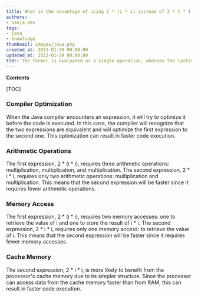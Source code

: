 ```yaml
---
title: What is the advantage of using 2 * (i * i) instead of 2 * I * I in java?
authors:
- nanja_dev
tags:
- java
- knowledge
thumbnail: images/java.png
created_at: 2023-01-29 00:00:00
updated_at: 2023-01-29 00:00:00
tldr: The former is evaluated as a single operation, whereas the latter is evaluated as two separate operations.
---
```


**Contents**

[TOC]

### Compiler Optimization

When the Java compiler encounters an expression, it will try to optimize it before the code is executed. In this case, the compiler will recognize that the two expressions are equivalent and will optimize the first expression to the second one. This optimization can result in faster code execution.

### Arithmetic Operations

The first expression, 2 * (i * i), requires three arithmetic operations: multiplication, multiplication, and multiplication. The second expression, 2 * i * i, requires only two arithmetic operations: multiplication and multiplication. This means that the second expression will be faster since it requires fewer arithmetic operations.

### Memory Access

The first expression, 2 * (i * i), requires two memory accesses: one to retrieve the value of i and one to store the result of i * i. The second expression, 2 * i * i, requires only one memory access: to retrieve the value of i. This means that the second expression will be faster since it requires fewer memory accesses.

### Cache Memory

The second expression, 2 * i * i, is more likely to benefit from the processor's cache memory due to its simpler structure. Since the processor can access data from the cache memory faster than from RAM, this can result in faster code execution.
